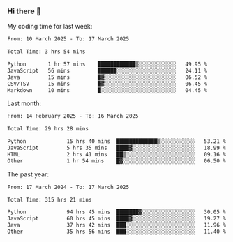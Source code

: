 ### Hi there 👋

My coding time for last week:

<!--START_SECTION:week-->

```txt
From: 10 March 2025 - To: 17 March 2025

Total Time: 3 hrs 54 mins

Python       1 hr 57 mins    ████████████▒░░░░░░░░░░░░   49.95 %
JavaScript   56 mins         ██████░░░░░░░░░░░░░░░░░░░   24.11 %
Java         15 mins         █▓░░░░░░░░░░░░░░░░░░░░░░░   06.52 %
CSV/TSV      15 mins         █▓░░░░░░░░░░░░░░░░░░░░░░░   06.45 %
Markdown     10 mins         █░░░░░░░░░░░░░░░░░░░░░░░░   04.45 %
```

<!--END_SECTION:week-->

Last month:

<!--START_SECTION:month-->

```txt
From: 14 February 2025 - To: 16 March 2025

Total Time: 29 hrs 28 mins

Python             15 hrs 40 mins  █████████████▒░░░░░░░░░░░   53.21 %
JavaScript         5 hrs 35 mins   ████▓░░░░░░░░░░░░░░░░░░░░   18.99 %
HTML               2 hrs 41 mins   ██▒░░░░░░░░░░░░░░░░░░░░░░   09.16 %
Other              1 hr 54 mins    █▓░░░░░░░░░░░░░░░░░░░░░░░   06.50 %
```

<!--END_SECTION:month-->

The past year:

<!--START_SECTION:year-->

```txt
From: 17 March 2024 - To: 17 March 2025

Total Time: 315 hrs 21 mins

Python             94 hrs 45 mins  ███████▓░░░░░░░░░░░░░░░░░   30.05 %
JavaScript         60 hrs 45 mins  ████▓░░░░░░░░░░░░░░░░░░░░   19.27 %
Java               37 hrs 42 mins  ███░░░░░░░░░░░░░░░░░░░░░░   11.96 %
Other              35 hrs 56 mins  ███░░░░░░░░░░░░░░░░░░░░░░   11.40 %
```

<!--END_SECTION:year-->
